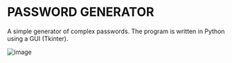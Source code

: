  # PASSWORD GENERATOR

  A simple generator of complex passwords. 
  The program is written in Python using a GUI (Tkinter).




![image](https://user-images.githubusercontent.com/97957872/216447441-f7574873-2c14-4a1f-962c-085bef79a183.png)




